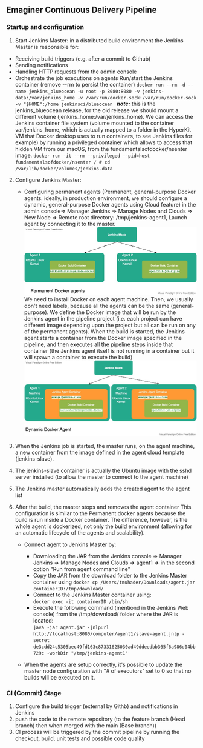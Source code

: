 ## Emaginer Continuous Delivery Pipeline

### Startup and configuration  
1. Start Jenkins Master: in a distributed build environment the Jenkins Master is responsible for:
 - Receiving build triggers (e.g. after a commit to Github)
 - Sending notifications 
 - Handling HTTP requests from the admin console
 - Orchestrate the job executions on agents
Run/start the Jenkins container (remove --rm to persist the container)
 `docker run --rm -d --name jenkins_blueocean -u root -p 8080:8080 -v jenkins-data:/var/jenkins_home -v /var/run/docker.sock:/var/run/docker.sock -v "$HOME":/home jenkinsci/blueocean
 `
**_note:_** this is the jenkins_blueocean release, for the old release we should mount a different volume (jenkins_home:/var/jenkins_home). 
We can access the Jenkins container file system (volume mounted to the container var/jenkins_home, which is actually
mapped to a folder in the HyperKit VM that Docker desktop uses to run containers, to see  Jenkins files for example) by
 running a privileged container which allows to access that hidden VM from our macOS, from the fundamentalsofdocker/nsenter image.
 `
docker run -it --rm --privileged --pid=host fundamentalsofdocker/nsenter
/ # cd /var/lib/docker/volumes/jenkins-data
`
2. Configure Jenkins Master:  
	- Configuring permanent agents (Permanent, general-purpose Docker agents. ideally, in production environment, we should
 configure a dynamic, general-purpose Docker agents using Cloud feature)
 in the admin console=> Manager Jenkins => Manage Nodes and Clouds => New Node => Remote root directory: /tmp/jenkins-agent1, Launch agent by connecting it to the master.  
 ![Permanent, general-purpose Docker agents](permanent-docker-agent.vpd.jpg)  
 We need to install Docker on each agent machine. Then, we usually don't need labels, because all the agents can be the same (general-purpose).
 We define the Docker image that will be run by the Jenkins agent in the pipeline project (i.e. each project can have
 different image depending upon the project but all can be run on any of the permanent agents). 
 When the build is started, the Jenkins agent starts a container from the Docker image specified in the pipeline, 
 and then executes all the pipeline steps inside that container (the Jenkins agent itself is not running in a container
  but it will spawn a container to execute the build)
 ![Dynamic, general-purpose Docker agents](dynamic-docker-agent.vpd.jpg) 
 1. When the Jenkins job is started, the master runs, on the agent machine, a new container from the image defined in the agent cloud template (jenkins-slave). 
 2. The jenkins-slave container is actually the Ubuntu image with the sshd server installed (to allow the master to connect to the agent machine) 
 3. The Jenkins master automatically adds the created agent to the agent list 
 4. After the build, the master stops and removes the agent container
 This configuration is similar to the Permanent docker agents because the build is run inside a Docker container. 
 The difference, however, is the whole agent is dockerized, not only the build environment (allowing for an automatic 
 lifecycle of the agents and scalability).
 
	- Connect agent to Jenkins Master by:
		- Downloading the JAR from the Jenkins console => Manager Jenkins => Manage Nodes and Clouds => agent1 => in the second option "Run from agent command line"
		- Copy the JAR from the download folder to the Jenkins Master container using 
			`
			docker cp /Users/tmuhader/Downloads/agent.jar containerID:/tmp/download/
			`
		- Connect to the Jenkins Master container using:  
			`
			docker exec -it containerID /bin/sh
			`
		- Execute the following command (mentiond in the Jenkins Web console) from the /tmp/download/ folder where the JAR is located:  
			`
			java -jar agent.jar -jnlpUrl http://localhost:8080/computer/agent1/slave-agent.jnlp -secret de3cdd24c5305bec49fd163c87331625030ad49ddeedbb365f6a986d04bb729c -workDir "/tmp/jenkins-agent1"
			`
		
	- When the agents are setup correctly, it's possible to update the master node configuration with "# of executors" set to 0
so that no builds will be executed on it.

### CI (Commit) Stage
1. Configure the build trigger (external by Githb) and notifications in Jenkins
2. push the code to the remote repository (to the feature branch (Head branch) then when merged with the main (Base branch))
3. CI process will be triggered by the commit pipeline by running the checkout, build, unit tests and possible code quality
